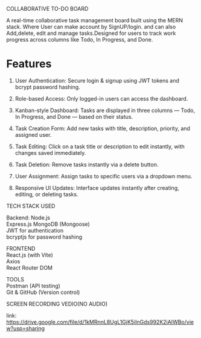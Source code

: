 COLLABORATIVE TO-DO BOARD

A real-time collaborative task management board built   using the MERN stack. Where User can make account by   SignUP/login. and can also  Add,delete, edit and manage   tasks.Designed for users to track work progress across   columns like Todo, In Progress, and Done.  

# Features 
1. User Authentication: Secure login & signup using JWT tokens and bcrypt password hashing. 

2. Role-based Access: Only logged-in users can access the dashboard. 

3. Kanban-style Dashboard: Tasks are displayed in three columns — Todo, In Progress, and Done — based on their status. 

4. Task Creation Form: Add new tasks with title, description, priority, and assigned user.

5. Task Editing: Click on a task title or description to edit instantly, with changes saved immediately. 

6. Task Deletion: Remove tasks instantly via a delete button. 

7. User Assignment: Assign tasks to specific users via a dropdown menu. 

8. Responsive UI Updates: Interface updates instantly after creating, editing, or deleting tasks. 

TECH STACK USED

Backend:
        Node.js  
        Express.js MongoDB (Mongoose)  
        JWT for authentication  
        bcryptjs for password hashing  

FRONTEND       
         React.js (with Vite)  
         Axios  
         React Router DOM  

TOOLS  
         Postman (API testing)  
         Git & GitHub (Version control)  




SCREEN RECORDING VEDIO(NO AUDIO)  

link: https://drive.google.com/file/d/1kMRnnL8UgL1GjK5iInGds992K2iAIWBo/view?usp=sharing  

